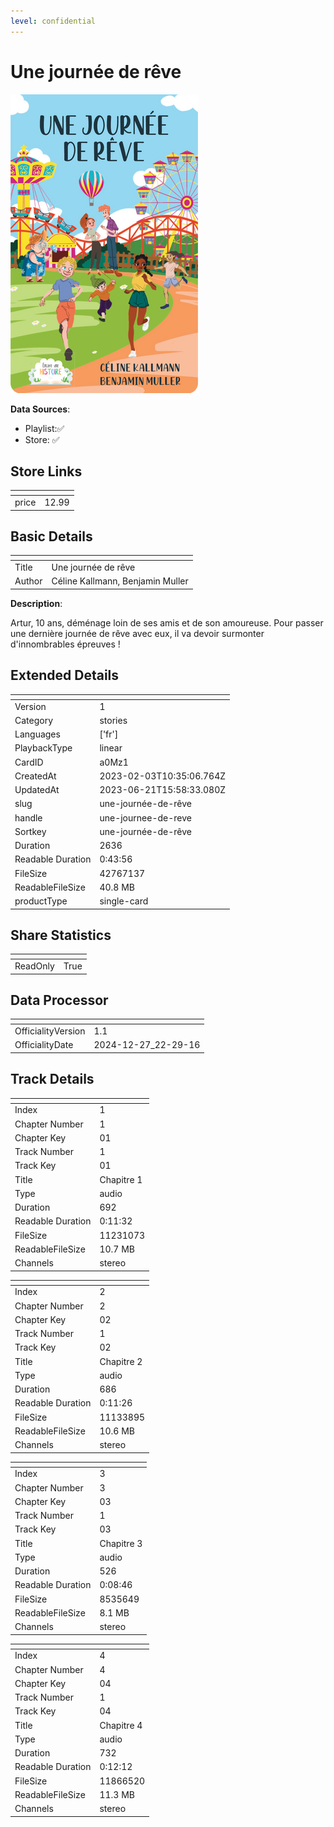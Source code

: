 ```yaml
---
level: confidential
---
```

# Une journée de rêve

![card_[a0Mz1].png](../../img/cards/card_[a0Mz1].png)

**Data Sources**: 

- Playlist:✅
- Store: ✅


## Store Links

| <!-- --> | <!-- --> |
| - | - |
| price | 12.99 |


## Basic Details

| <!-- --> | <!-- --> |
| - | - |
| Title | Une journée de rêve |
| Author | Céline Kallmann, Benjamin Muller |

**Description**:

Artur, 10 ans, déménage loin de ses amis et de son amoureuse. Pour passer une dernière journée de rêve avec eux, il va devoir surmonter d'innombrables épreuves !


## Extended Details

| <!-- --> | <!-- --> |
| - | - |
| Version | 1 |
| Category | stories |
| Languages | ['fr'] |
| PlaybackType | linear |
| CardID | a0Mz1 |
| CreatedAt | 2023-02-03T10:35:06.764Z |
| UpdatedAt | 2023-06-21T15:58:33.080Z |
| slug | une-journée-de-rêve |
| handle | une-journee-de-reve |
| Sortkey | une-journée-de-rêve |
| Duration | 2636 |
| Readable Duration | 0:43:56 |
| FileSize | 42767137 |
| ReadableFileSize | 40.8 MB |
| productType | single-card |


## Share Statistics

| <!-- --> | <!-- --> |
| - | - |
| ReadOnly | True |


## Data Processor

| <!-- --> | <!-- --> |
| - | - |
| OfficialityVersion | 1.1
| OfficialityDate | 2024-12-27_22-29-16


## Track Details

| <!-- --> | <!-- --> |
| - | - |
| Index | 1 |
| Chapter Number | 1 |
| Chapter Key | 01 |
| Track Number | 1 |
| Track Key | 01 |
| Title | Chapitre 1 |
| Type | audio |
| Duration | 692 |
| Readable Duration | 0:11:32 |
| FileSize | 11231073 |
| ReadableFileSize | 10.7 MB |
| Channels | stereo |

| <!-- --> | <!-- --> |
| - | - |
| Index | 2 |
| Chapter Number | 2 |
| Chapter Key | 02 |
| Track Number | 1 |
| Track Key | 02 |
| Title | Chapitre 2 |
| Type | audio |
| Duration | 686 |
| Readable Duration | 0:11:26 |
| FileSize | 11133895 |
| ReadableFileSize | 10.6 MB |
| Channels | stereo |

| <!-- --> | <!-- --> |
| - | - |
| Index | 3 |
| Chapter Number | 3 |
| Chapter Key | 03 |
| Track Number | 1 |
| Track Key | 03 |
| Title | Chapitre 3 |
| Type | audio |
| Duration | 526 |
| Readable Duration | 0:08:46 |
| FileSize | 8535649 |
| ReadableFileSize | 8.1 MB |
| Channels | stereo |

| <!-- --> | <!-- --> |
| - | - |
| Index | 4 |
| Chapter Number | 4 |
| Chapter Key | 04 |
| Track Number | 1 |
| Track Key | 04 |
| Title | Chapitre 4 |
| Type | audio |
| Duration | 732 |
| Readable Duration | 0:12:12 |
| FileSize | 11866520 |
| ReadableFileSize | 11.3 MB |
| Channels | stereo |

